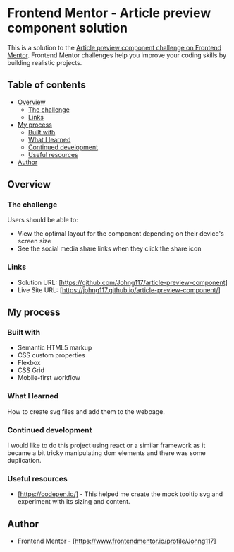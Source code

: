 # Frontend Mentor - Article preview component solution

This is a solution to the [Article preview component challenge on Frontend Mentor](https://www.frontendmentor.io/challenges/article-preview-component-dYBN_pYFT). Frontend Mentor challenges help you improve your coding skills by building realistic projects. 

## Table of contents

- [Overview](#overview)
  - [The challenge](#the-challenge)
  - [Links](#links)
- [My process](#my-process)
  - [Built with](#built-with)
  - [What I learned](#what-i-learned)
  - [Continued development](#continued-development)
  - [Useful resources](#useful-resources)
- [Author](#author)



## Overview

### The challenge

Users should be able to:

- View the optimal layout for the component depending on their device's screen size
- See the social media share links when they click the share icon

### Links

- Solution URL: [https://github.com/Johng117/article-preview-component]
- Live Site URL: [https://johng117.github.io/article-preview-component/]

## My process

### Built with

- Semantic HTML5 markup
- CSS custom properties
- Flexbox
- CSS Grid
- Mobile-first workflow

### What I learned

How to create svg files and add them to the webpage.

### Continued development

I would like to do this project using react or a similar framework as it became a bit tricky manipulating dom elements and there was some duplication.

### Useful resources

- [https://codepen.io/] - This helped me create the mock tooltip svg and experiment with its sizing and content.


## Author

- Frontend Mentor - [https://www.frontendmentor.io/profile/Johng117]




